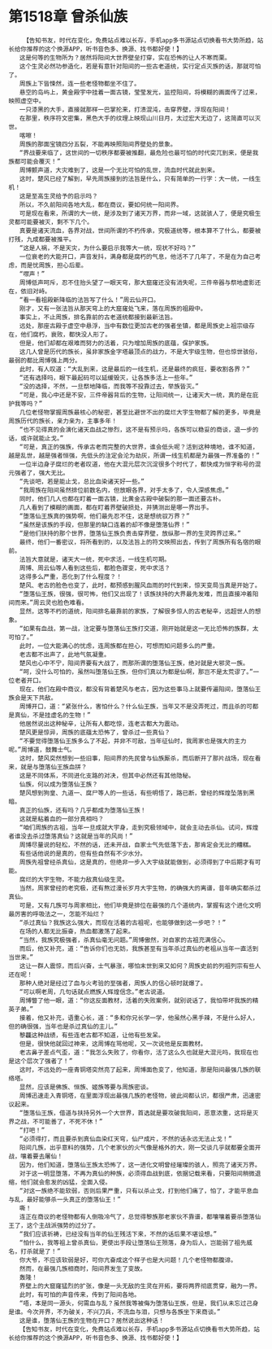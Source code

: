 # 第1518章 曾杀仙族
        【告知书友，时代在变化，免费站点难以长存，手机app多书源站点切换看书大势所趋，站长给你推荐的这个换源APP，听书音色多、换源、找书都好使！】
       这是何等的生物所为？居然将阳间大世界壁垒打穿，实在恐怖的让人不寒而栗。
       这个生灵必然功参造化，若是有意针对阳间的一些古老道统，实行定点灭族的话，那就可怕了。
       周族上下皆悚然，连一些老怪物都坐不住了。
       悬空的岛屿上，黄金殿宇中挂着一面古镜，莹莹发光，监控阳间，将模糊的画面传了过来，映照虚空中。
       一只漆黑的大手，直接就那样一巴掌抡来，打溃混沌，击穿界壁，浮现在阳间！
       在那里，秩序符文密集，黑色大手的纹理上映现山川日月，太过宏大无边了，这简直可以灭世。
       喀嚓！
       周族的那面宝镜四分五裂，不能再映照阳间界壁处的景象。
       “界战要来临了，这世间的一切秩序都要被推翻，最危险也最可怕的时代突兀到来，便是我族都可能会覆灭！”
       周博颤声道，大灾难到了，这是一个无比可怕的乱世，流血时代就此到来。
       这时，楚风已经了解到，早先周族接到的法旨是什么，只有简单的一行字：大一统，一线生机！
       这是至高生灵给予的启示吗？
       所以，不久前阳间各地大乱，都在商议，要如何统一阳间界。
       可是现在看来，所谓的大一统，是涉及到了诸天万界，而非一域，这就骇人了，便是究极生灵都可能要被灭，剩不下几个。
       真要是诸天流血，各界对战，世间所谓的不朽传承，究极道统等，根本算不了什么，都要被打残，九成都要被推平。
       “这是人祸，不是天灾，为什么要启示我等大一统，现状不好吗？”
       一位衰老的大能开口，声音发抖，满身都是腐朽的气息，他活不了几年了，不是在为自己考虑，而是忧周族，担心后辈。
       “噤声！”
       周博低声呵斥，忍不住抬头望了一眼天穹，那大窟窿还没有消失呢，三件帝器与祭地虚影还在，依旧对峙。
       “看一看祖殿新降临的法旨写了什么！”周云仙开口。
       刚才，又有一张法旨从那天穹上的大窟窿处飞来，落在周族的祖殿中。
       事实上，不止周族，排名靠前的古老道统都接到最新法旨。
       远处，那座古殿于虚空中悬浮，当中有数位更加古老的强者坐镇，都是周族史上祖宗级存在，他们腐朽，衰败，都快没人形了。
       但是，他们却都在艰难而努力的活着，只为增加周族的底蕴，保护家族。
       这几人曾是历代的族长，虽非家族金字塔最顶点的战力，不是大宇级生物，但也惊世骇俗，最弱的都比周博强上两分。
       此时，有人叹道：“大乱到来，这是最后的一线生机，还是最终的疯狂，要收割各界？”
       “还有选择吗，眼下最起码可以延缓毁灭，让各族多活上一些年。”
       “没的选择，不然，一旦祭地降临，而我等不投靠过去，举族皆灭。”
       “可是，我心中还是不安，三件帝器背后的生物，让阳间统一，让诸天大一统，真的是在庇护我等吗？”
       几位老怪物掌握周族最核心的秘密，甚至比避世不出的腐烂大宇生物都了解的更多，毕竟是周族历代的族长，亲力亲为，主事多年！
       “也不见得真的会演化诸天血战之惨烈，这不是有预示吗，各族可以稳妥的商谈，退一步的话，或许就能止戈。”
       “可是，真正的强族，传承古老而完整的大世界，谁会低头呢？活到这种境地，谁不知道，越是乱世，越是强者恒强，先低头的注定会沦为劫灰，所谓一线生机都是为最强一界准备的！”
       一位半边身子腐烂的老者叹道，他在大混元层次沉淀很多个时代了，都快成为恒字称号的混元强者了，强大无比。
       “先谈吧，若是能止戈，总比血染诸天好一些。”
       “我周族在阳间虽然排位前数名内，但放眼各界，对手太多了，令人深感焦虑。”
       同时，他们几人也都在盯着一面古镜，比黄金古殿中破裂的那一面还要古朴。
       几人看到了模糊的画面，都在盯着界壁破损处，并猜测出是哪一界出手。
       “堕落仙王族真的强势啊，他们最先忍不住，这是想统驭万界？”
       “虽然是该族的手段，但那里的缺口连着的却不像是堕落仙界！”
       “是他们扶持的那个世界，堕落仙王族负责击穿界壁，放纵那一界的生灵跨界过来。”
       最终，他们一番密议，将所看到的，以及法旨上的符文映照出去，传到了周族所有名宿的眼前。
       法旨大意就是，诸天大一统，死中求活，一线生机可期。
       周博、周云仙等人看到这些后，都脸色骤变，死中求活？
       这得多么严重，恶化到了什么程度？！
       楚风、老古的脸色也变了，此时，都预感到腥风血雨的时代到来，惊天变局当真是开始了。
       “堕落仙王族，很强，很可怖，他们又出现了！该族扶持的大界最先发难，而且直接冲着阳间而来。”周云灵也脸色难看。
       显然，这等不朽的道统，阳间排名最靠前的家族，了解很多惊人的古老秘辛，远超世人的想象。
       “如果有血战，第一战，注定要与堕落仙王族打交道，刚开始就是这一无比恐怖的族群，太可怕了。”
       此时，一位大能满心的忧虑，连周族都在担心，可想而知问题多么的严重。
       老古都不出声了，此地气氛凝重。
       楚风也心中不宁，阳间界要有大战了，而那所谓的堕落仙王族，绝对就是大邪灵一族。
       “呵，没什么可怕的，虽然叫堕落仙王族，但你们真以为都是仙啊，那岂不是太荒谬了。”一位老者开口。
       现在，他们在殿中商议，都没有背着楚风与老古，因为这些事马上就要传遍阳间，堕落仙王族会是天下共敌。
       周博开口，道：“紧张什么，害怕什么？什么仙王族，当年又不是没弄死过，而且杀的可都是真仙，不是挂虚名的生物！”
       他居然说出这种秘辛，让所有人都吃惊，连老古都大为震动。
       楚风更是惊异，周族的底蕴太恐怖了，曾杀过一些真仙？
       “不要觉得堕落仙王族多么了不起，并非不可敌，当年征仙时，我周家也是强大的主力呢。”周博道，鼓舞士气。
       这时，楚风突然想到一些旧事，阳间界的先民曾与仙族厮杀，而后断开了那片战场，现在看来，就是与堕落仙王族血拼？
       这是不同体系，不同进化支路的对决，但其中必然还有其他隐秘。
       仙族，何以成为堕落仙王族？
       楚风想到狗皇、九道一、腐尸等人的一些话，有些明悟了，路已断，曾经的辉煌坠落到黑暗。
       真正的仙族，还有吗？几乎都成为堕落仙王族！
       这就是粘着血的一部分真相吗？
       “咱们周族的古祖，当年一旦成就大宇身，走到究极领域中，就会主动去杀仙。试问，辉煌者谁没去杀过堕落真仙？这就是当年的风尚！”
       周博尽量说的轻松，不然的话，还未开战，自家士气先低落下去，那肯定会无比的糟糕。
       有些话他说的是真的，但有些自然有不少水分。
       周族先祖曾经杀真仙，这是真的，但绝非一步入大宇级就能做到，必须得到了中后期才有可能。
       腐烂的大宇生物，不能力敌真仙级生灵。
       当然，周家曾经的老究极，还有熬过漫长岁月大宇生物，的确强大的离谱，昔年确实都杀过真仙。
       可是，又有几族可与周家相比，他们毕竟是排位在最强的几个道统内，掌握有这个进化文明最厉害的呼吸法之一，怎能不灿烂？
       “杀过真仙？我族这么强大，而现在活着的古祖呢，也能够做到这一步吧？！”
       在场的人都无比振奋，热血都激荡了起来。
       “当然，我族究极强者，杀真仙毫无问题。”周博傲然，对自家的古祖充满信心。
       而后，他又补充，道：“告诉你们也无妨，我族甚至有当年杀过真仙的老祖从当年一直活到当世来。”
       这让一群人震惊，而后兴奋，士气暴涨，哪怕末世到来又如何？周族史前的列祖列宗有些人还在呢！
       那种人绝对是经过了血与火考验的至强者，周族人的信心顿时就爆了。
       “可以啊老周，几句话就点燃族人辉煌信念。”老古说道。
       周博瞥了他一眼，道：“你这反面教材，活着的失败案例，就别说话了，我怕带坏我族的精英子弟。”
       接着，他又补充，语重心长，道：“多和你兄长学一学，他虽然心黑手辣，不是什么好人，但的确很强，当年也是杀过真仙的主儿。”
       黎龘这种战绩，有些连老古都不知道，让他有些发呆。
       但是，很快他就回过神来，这周博在骂他呢，又一次说他是反面教材。
       老古鼻子差点气歪，道：“我怎么失败了，你看你，活了这么久也就是大混元吗，我现在也是这个层次了强者了！”
       这时，不远处的一座青铜塔突然亮了起来，周博面色变了，他知道，那是阳间最强几族的联络塔。
       显然，应该是佛族、恒族、姬族等要与周族密谈。
       周博迅速走入青铜塔，在里面浮现出最强几族的老怪物，彼此间都认识，都很严肃，迅速密议起来。
       “堕落仙王族，借道与扶持另外一个大世界，首选就是要攻破我阳间，恶意浓重，这将是灭界之战，不可能善了，不死不休！”
       “打吧！”
       “必须得打，而且要杀到真仙血染红天穹，仙尸成片，不然的话永远无法止戈！”
       阳间几族，出乎意料的强势，几个老家伙的火气像是格外的大，刚一交谈几乎就都要全面开战，嚷着要去屠仙！
       因为，他们知道，堕落仙王族太恐怖了，这一进化文明曾经璀璨的骇人，照亮了诸天万界。
       对于这一明显堕落，不再为真仙的种族，必须得血战到底，依据记载来看，只要阳间稍微退缩，他们就会愈发的凶猛，全面入侵。
       “对这一族绝不能软弱，否则后果严重，只有以杀止戈，打到他们痛了，怕了，才能平息血与乱，最好能够杀一头真正的堕落仙王！”
       嘶！
       连正在商议的老怪物都有人倒吸冷气了，总觉得黎族那老家伙不靠谱，都嚷嚷着要杀堕落仙王了，这个主战派强势的过分了。
       “我们应该祈祷，已经没有当年的仙王残活下来，不然的话后果不堪设想。”
       “怕什么，我等祖上曾杀真仙，更使出手段让堕落仙王殒落，身为后人，岂能弱了祖先威名，打杀就是了！”
       你大爷，不应该软弱是好，可你亢奋成这个样子也是大问题！几个老怪物都腹诽。
       然而，在最强几族相商时，阳间界发生了变故。
       轰隆！
       界壁上的大窟窿猛烈的扩张，像是一头无敌的生灵在开拓，要将两界彻底贯穿，融为一界。
       此时，有可怕的声音传来，传到了阳间各地。
       “唔，本是同一源头，何需血与乱？虽然我等被侮为堕落仙王族，但是，我们从未忘过己身是谁。今次开界，不为破关，不兴刀兵，不流血与泪，只想与各族坐下来商谈。”
       这是谁，堕落仙王族的生物在开口？居然说出这种话！
       【告知书友，时代在变化，免费站点难以长存，手机app多书源站点切换看书大势所趋，站长给你推荐的这个换源APP，听书音色多、换源、找书都好使！】